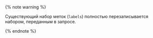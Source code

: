 {% note warning %}

Существующий набор меток (`labels`) полностью перезаписывается набором, переданным в запросе.

{% endnote %}